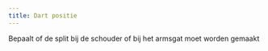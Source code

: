 ```yaml
---
title: Dart positie
---
```


Bepaalt of de split bij de schouder of bij het armsgat moet worden gemaakt




